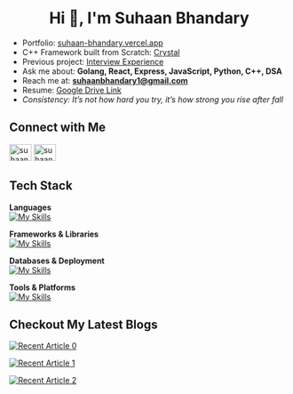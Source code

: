 <h1 align="center">Hi 👋, I'm Suhaan Bhandary</h1>

- Portfolio: [suhaan-bhandary.vercel.app](https://suhaan-bhandary.vercel.app)  
- C++ Framework built from Scratch: [Crystal](https://github.com/Suhaan-Bhandary/HTTP-Server-CPP)  
- Previous project: [Interview Experience](https://official-interview-experience.netlify.app)  
- Ask me about: **Golang, React, Express, JavaScript, Python, C++, DSA**  
- Reach me at: **suhaanbhandary1@gmail.com**  
- Resume: [Google Drive Link](https://drive.google.com/file/d/1MElv22A8TgCONYDvVROQiPF-O5TuD2s7/view?usp=sharing)  
- *Consistency: It’s not how hard you try, it’s how strong you rise after fall*  

## Connect with Me

<p align="left">
  <a href="https://linkedin.com/in/suhaan-bhandary" target="blank"><img src="https://raw.githubusercontent.com/rahuldkjain/github-profile-readme-generator/master/src/images/icons/Social/linked-in-alt.svg" alt="suhaan-bhandary" height="30" width="40" /></a>
  <a href="https://www.leetcode.com/suhaanbhandary1" target="blank"><img src="https://raw.githubusercontent.com/rahuldkjain/github-profile-readme-generator/master/src/images/icons/Social/leet-code.svg" alt="suhaanbhandary1" height="30" width="40" /></a>
</p>


## Tech Stack

**Languages**  
[![My Skills](https://skillicons.dev/icons?i=js,ts,go,python,cpp,html,css&theme=dark)](https://skillicons.dev)  

**Frameworks & Libraries**  
[![My Skills](https://skillicons.dev/icons?i=react,redux,nextjs,nodejs,express,django,tailwind&theme=dark)](https://skillicons.dev)  

**Databases & Deployment**  
[![My Skills](https://skillicons.dev/icons?i=mongodb,redis,vercel,netlify&theme=dark)](https://skillicons.dev)  

**Tools & Platforms**  
[![My Skills](https://skillicons.dev/icons?i=git,github,postman,vim,vite,md,replit&theme=dark)](https://skillicons.dev)

## Checkout My Latest Blogs

<a target="_blank" href="https://github-readme-medium-recent-article.vercel.app/medium/@suhaanbhandary1/0"><img src="https://github-readme-medium-recent-article.vercel.app/medium/@suhaanbhandary1/0" alt="Recent Article 0"></a>

<a target="_blank" href="https://github-readme-medium-recent-article.vercel.app/medium/@suhaanbhandary1/1"><img src="https://github-readme-medium-recent-article.vercel.app/medium/@suhaanbhandary1/1" alt="Recent Article 1"></a>

<a target="_blank" href="https://github-readme-medium-recent-article.vercel.app/medium/@suhaanbhandary1/2"><img src="https://github-readme-medium-recent-article.vercel.app/medium/@suhaanbhandary1/2" alt="Recent Article 2"></a> <br>

